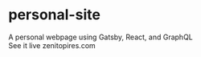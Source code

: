 # personal-site
A personal webpage using Gatsby, React, and GraphQL<br>
See it live zenitopires.com
